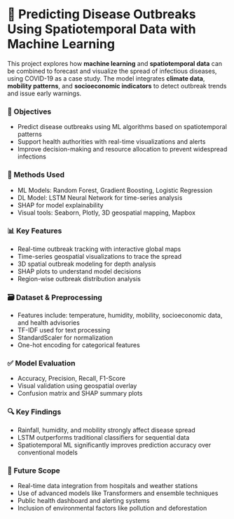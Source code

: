 # 🦠 Predicting Disease Outbreaks Using Spatiotemporal Data with Machine Learning

This project explores how **machine learning** and **spatiotemporal data** can be combined to forecast and visualize the spread of infectious diseases, using COVID-19 as a case study. The model integrates **climate data**, **mobility patterns**, and **socioeconomic indicators** to detect outbreak trends and issue early warnings.

### 📌 Objectives
- Predict disease outbreaks using ML algorithms based on spatiotemporal patterns  
- Support health authorities with real-time visualizations and alerts  
- Improve decision-making and resource allocation to prevent widespread infections

### 🧠 Methods Used
- ML Models: Random Forest, Gradient Boosting, Logistic Regression  
- DL Model: LSTM Neural Network for time-series analysis  
- SHAP for model explainability  
- Visual tools: Seaborn, Plotly, 3D geospatial mapping, Mapbox

### 📊 Key Features
- Real-time outbreak tracking with interactive global maps  
- Time-series geospatial visualizations to trace the spread  
- 3D spatial outbreak modeling for depth analysis  
- SHAP plots to understand model decisions  
- Region-wise outbreak distribution analysis

### 🗃️ Dataset & Preprocessing
- Features include: temperature, humidity, mobility, socioeconomic data, and health advisories  
- TF-IDF used for text processing  
- StandardScaler for normalization  
- One-hot encoding for categorical features

### ✅ Model Evaluation
- Accuracy, Precision, Recall, F1-Score  
- Visual validation using geospatial overlay  
- Confusion matrix and SHAP summary plots

### 🔍 Key Findings
- Rainfall, humidity, and mobility strongly affect disease spread  
- LSTM outperforms traditional classifiers for sequential data  
- Spatiotemporal ML significantly improves prediction accuracy over conventional models

### 🚀 Future Scope
- Real-time data integration from hospitals and weather stations  
- Use of advanced models like Transformers and ensemble techniques  
- Public health dashboard and alerting systems  
- Inclusion of environmental factors like pollution and deforestation


